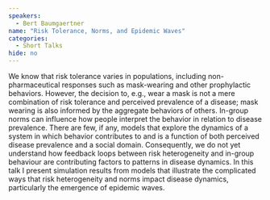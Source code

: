 ```yaml
---
speakers:
  - Bert Baumgaertner
name: "Risk Tolerance, Norms, and Epidemic Waves"
categories:
  - Short Talks
hide: no
---
```

We know that risk tolerance varies in populations, including non-pharmaceutical responses such as mask-wearing and other prophylactic behaviors. However, the decision to, e.g., wear a mask is not a mere combination of risk tolerance and perceived prevalence of a disease; mask wearing is also informed by the aggregate behaviors of others. In-group norms can influence how people interpret the behavior in relation to disease prevalence. There are few, if any, models that explore the dynamics of a system in which behavior contributes to and is a function of both perceived disease prevalence and a social domain. Consequently, we do not yet understand how feedback loops between risk heterogeneity and in-group behaviour are contributing factors to patterns in disease dynamics. In this talk I present simulation results from models that illustrate the complicated ways that risk heterogeneity and norms impact disease dynamics, particularly the emergence of epidemic waves.
